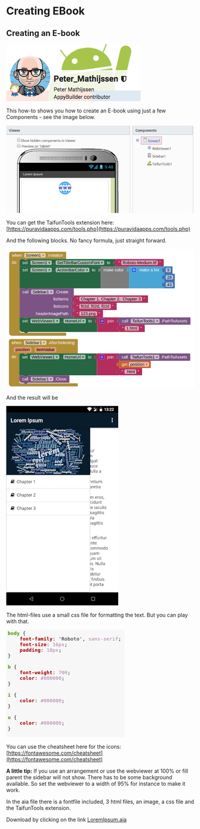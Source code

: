 # Creating EBook

## Creating an E-book

![Contributed by: Peter Mathijseen](../.gitbook/assets/image%20%281%29.png)

This how-to shows you how to create an E-book using just a few Components - see the image below.

[![](https://github.com/AppyBuilder/AppyBuilderDocs/raw/e650a412a497d2a2b3ce46ffd42ce115804b888d/.gitbook/assets/ebook2.png)](https://github.com/AppyBuilder/AppyBuilderDocs/blob/e650a412a497d2a2b3ce46ffd42ce115804b888d/.gitbook/assets/ebook2.png)

You can get the TaifunTools extension here: [https://puravidaapps.com/tools.php](https://puravidaapps.com/tools.php)

And the following blocks. No fancy formula, just straight forward.

[![](https://github.com/AppyBuilder/AppyBuilderDocs/raw/e650a412a497d2a2b3ce46ffd42ce115804b888d/.gitbook/assets/ebook1.png)](https://github.com/AppyBuilder/AppyBuilderDocs/blob/e650a412a497d2a2b3ce46ffd42ce115804b888d/.gitbook/assets/ebook1.png)

And the result will be

[![](https://github.com/AppyBuilder/AppyBuilderDocs/raw/e650a412a497d2a2b3ce46ffd42ce115804b888d/.gitbook/assets/ebook3.png)](https://github.com/AppyBuilder/AppyBuilderDocs/blob/e650a412a497d2a2b3ce46ffd42ce115804b888d/.gitbook/assets/ebook3.png)

The html-files use a small css file for formatting the text. But you can play with that.

[![](https://github.com/AppyBuilder/AppyBuilderDocs/raw/e650a412a497d2a2b3ce46ffd42ce115804b888d/.gitbook/assets/ebook4.png)](https://github.com/AppyBuilder/AppyBuilderDocs/blob/e650a412a497d2a2b3ce46ffd42ce115804b888d/.gitbook/assets/ebook4.png)

You can use the cheatsheet here for the icons: [https://fontawesome.com/cheatsheet](https://fontawesome.com/cheatsheet)

**A little tip:** If you use an arrangement or use the webviewer at 100% or fill parent the sidebar will not show. There has to be some background available. So set the webviewer to a width of 95% for instance to make it work.

In the aia file there is a fontfile included, 3 html files, an image, a css file and the TaifunTools extension.

Download by clicking on the link [LoremIpsum.aia](https://github.com/AppyBuilder/AppyBuilderDocs/raw/master/.gitbook/assets/LoremIpsum.aia)



